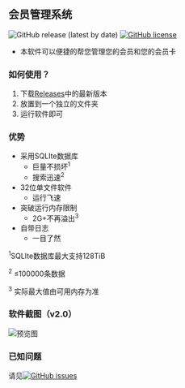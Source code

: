 ## 会员管理系统
![GitHub release (latest by date)](https://img.shields.io/github/v/release/mike-brown8/VIP_Manager)
[![GitHub license](https://img.shields.io/github/license/mike-brown8/VIP_Manager)](https://github.com/mike-brown8/VIP_Manager)
* 本软件可以便捷的帮您管理您的会员和您的会员卡

### 如何使用？
1. 下载[Releases](https://github.com/mike-brown8/VIP_Manager/releases/latest)中的最新版本
2. 放置到一个独立的文件夹
3. 运行软件即可

### 优势
* 采用SQLIte数据库
   * 巨量不损坏<sup>1</sup>
   * 搜索迅速<sup>2</sup>
* 32位单文件软件
   * 运行飞速
* 突破运行内存限制
   * 2G+不再溢出<sup>3</sup>
* 自带日志
   * 一目了然

<sup>1</sup>SQLIte数据库最大支持128TiB

<sup>2</sup> ≤100000条数据

<sup>3</sup> 实际最大值由可用内存为准

### 软件截图（v2.0）
![预览图](https://i.loli.net/2021/08/01/RjyFWvhVMtb4cgQ.png)

### 已知问题
请见[![GitHub issues](https://img.shields.io/github/issues/mike-brown8/VIP_Manager?style=for-the-badge)](https://github.com/mike-brown8/VIP_Manager/issues)
